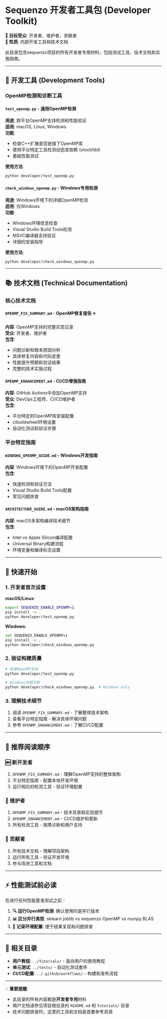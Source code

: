 # Sequenzo 开发者工具包 (Developer Toolkit)

**🎯 目标受众**: 开发者、维护者、贡献者  
**📂 性质**: 内部开发工具和技术文档  

此目录包含sequenzo项目的所有开发者专用材料，包括测试工具、技术文档和实施指南。

---

## 🔧 开发工具 (Development Tools)

### OpenMP检测和诊断工具

#### `test_openmp.py` - 通用OpenMP检测
**用途**: 跨平台OpenMP支持检测和性能验证  
**适用**: macOS, Linux, Windows  
**功能**:
- 检查C++扩展是否链接了OpenMP库
- 使用平台特定工具检测动态库依赖 (otool/ldd)
- 基础性能测试

**使用方法**:
```bash
python developer/test_openmp.py
```

#### `check_windows_openmp.py` - Windows专用检测
**用途**: Windows环境下的详细OpenMP检测  
**适用**: 仅Windows  
**功能**:
- Windows环境信息检查
- Visual Studio Build Tools检测
- MSVC编译器支持验证
- 详细的安装指导

**使用方法**:
```bash
python developer/check_windows_openmp.py
```

---

## 📚 技术文档 (Technical Documentation)

### 核心技术文档

#### `OPENMP_FIX_SUMMARY.md` - OpenMP修复报告 ⭐
**内容**: OpenMP支持的完整实现记录  
**受众**: 开发者、维护者  
**包含**:
- 问题诊断和根本原因分析
- 具体修复内容和代码变更
- 性能提升预期和验证结果
- 完整的技术实施过程

#### `OPENMP_ENHANCEMENT.md` - CI/CD增强指南
**内容**: GitHub Actions中添加OpenMP支持  
**受众**: DevOps工程师、CI/CD维护者  
**包含**:
- 平台特定的OpenMP库安装配置
- cibuildwheel环境设置
- 自动化测试和验证步骤

### 平台特定指南

#### `WINDOWS_OPENMP_GUIDE.md` - Windows开发指南
**内容**: Windows环境下的OpenMP开发配置  
**包含**:
- 快速检测和验证方法
- Visual Studio Build Tools配置
- 常见问题排查

#### `ARCHITECTURE_GUIDE.md` - macOS架构指南
**内容**: macOS多架构编译技术细节  
**包含**:
- Intel vs Apple Silicon编译配置
- Universal Binary构建流程
- 环境变量和编译标志设置

---

## 🚀 快速开始

### 1. 开发者首次设置

**macOS/Linux**:
```bash
export SEQUENZO_ENABLE_OPENMP=1
pip install -e .
python developer/test_openmp.py
```

**Windows**:
```bash
set SEQUENZO_ENABLE_OPENMP=1
pip install -e .
python developer/check_windows_openmp.py
```

### 2. 验证构建质量
```bash
# 检查OpenMP支持
python developer/test_openmp.py

# Windows详细诊断
python developer/check_windows_openmp.py  # Windows only
```

### 3. 理解技术细节
1. 阅读 `OPENMP_FIX_SUMMARY.md` - 了解整体技术架构
2. 查看平台特定指南 - 解决具体环境问题
3. 参考 `OPENMP_ENHANCEMENT.md` - 了解CI/CD配置

---

## 📖 推荐阅读顺序

### 🆕 新开发者
1. `OPENMP_FIX_SUMMARY.md` - 理解OpenMP支持的整体架构
2. 平台特定指南 - 配置本地开发环境
3. 运行相应的检测工具 - 验证环境配置

### 🔧 维护者
1. `OPENMP_FIX_SUMMARY.md` - 技术背景和实现细节
2. `OPENMP_ENHANCEMENT.md` - CI/CD维护和更新
3. 所有检测工具 - 故障诊断和用户支持

### 🚀 贡献者
1. 所有技术文档 - 理解项目架构
2. 运行所有工具 - 验证开发环境
3. 参与改进工具和文档

---

## ⚡ 性能测试前必读

在进行任何性能基准测试之前：

1. **🔍 运行OpenMP检测**: 确认使用的是并行版本
2. **📊 区分并行类型**: sklearn joblib vs sequenzo OpenMP vs numpy BLAS
3. **📝 记录环境配置**: 便于结果复现和问题排查

---

## 🔗 相关目录

- **用户教程**: `../Tutorials/` - 面向用户的使用教程
- **单元测试**: `../tests/` - 自动化测试套件
- **CI/CD配置**: `../.github/workflows/` - 构建和发布流程

---

💡 **重要提醒**: 
- 此目录的所有内容都是**开发者专用**材料
- 用户文档请参见项目根目录的 `README.md` 和 `Tutorials/` 目录
- 技术问题排查时，这里的工具和文档是首要参考资源
